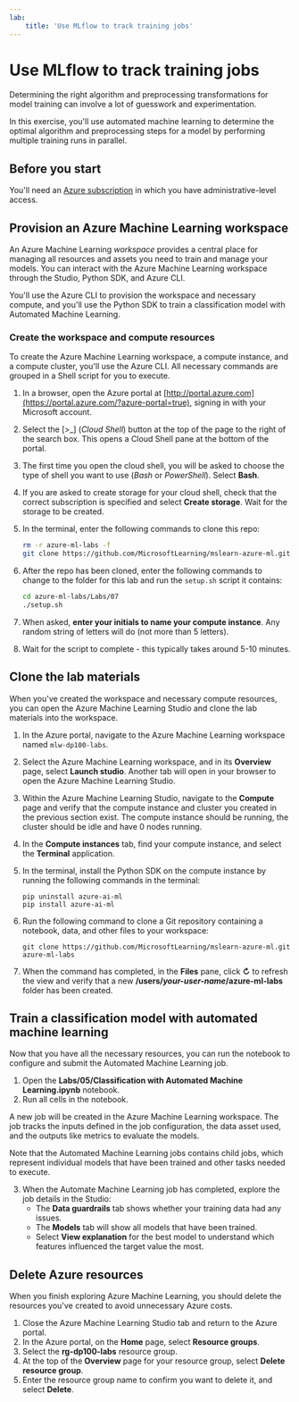 ```yaml
---
lab:
    title: 'Use MLflow to track training jobs'
---
```


# Use MLflow to track training jobs

Determining the right algorithm and preprocessing transformations for model training can involve a lot of guesswork and experimentation.

In this exercise, you'll use automated machine learning to determine the optimal algorithm and preprocessing steps for a model by performing multiple training runs in parallel.

## Before you start

You'll need an [Azure subscription](https://azure.microsoft.com/free) in which you have administrative-level access.

## Provision an Azure Machine Learning workspace

An Azure Machine Learning *workspace* provides a central place for managing all resources and assets you need to train and manage your models. You can interact with the Azure Machine Learning workspace through the Studio, Python SDK, and Azure CLI. 

You'll use the Azure CLI to provision the workspace and necessary compute, and you'll use the Python SDK to train a classification model with Automated Machine Learning.

### Create the workspace and compute resources

To create the Azure Machine Learning workspace, a compute instance, and a compute cluster, you'll use the Azure CLI. All necessary commands are grouped in a Shell script for you to execute.
1. In a browser, open the Azure portal at [http://portal.azure.com](https://portal.azure.com/?azure-portal=true), signing in with your Microsoft account.
1. Select the [>_] (*Cloud Shell*) button at the top of the page to the right of the search box. This opens a Cloud Shell pane at the bottom of the portal.
1. The first time you open the cloud shell, you will be asked to choose the type of shell you want to use (*Bash* or *PowerShell*). Select **Bash**.
1. If you are asked to create storage for your cloud shell, check that the correct subscription is specified and select **Create storage**. Wait for the storage to be created.
1. In the terminal, enter the following commands to clone this repo:

    ```bash
    rm -r azure-ml-labs -f
    git clone https://github.com/MicrosoftLearning/mslearn-azure-ml.git azure-ml-labs
    ```

1. After the repo has been cloned, enter the following commands to change to the folder for this lab and run the `setup.sh` script it contains:
    
    ```bash
    cd azure-ml-labs/Labs/07
    ./setup.sh
    ```

1. When asked, **enter your initials to name your compute instance**. Any random string of letters will do (not more than 5 letters).
1. Wait for the script to complete - this typically takes around 5-10 minutes. 

## Clone the lab materials

When you've created the workspace and necessary compute resources, you can open the Azure Machine Learning Studio and clone the lab materials into the workspace. 

1. In the Azure portal, navigate to the Azure Machine Learning workspace named `mlw-dp100-labs`.
1. Select the Azure Machine Learning workspace, and in its **Overview** page, select **Launch studio**. Another tab will open in your browser to open the Azure Machine Learning Studio.
1. Within the Azure Machine Learning Studio, navigate to the **Compute** page and verify that the compute instance and cluster you created in the previous section exist. The compute instance should be running, the cluster should be idle and have 0 nodes running.
1. In the **Compute instances** tab, find your compute instance, and select the **Terminal** application.
1. In the terminal, install the Python SDK on the compute instance by running the following commands in the terminal:
    
    ```
    pip uninstall azure-ai-ml
    pip install azure-ai-ml
    ```

1. Run the following command to clone a Git repository containing a notebook, data, and other files to your workspace:
    
    ```
    git clone https://github.com/MicrosoftLearning/mslearn-azure-ml.git azure-ml-labs
    ```
 
1. When the command has completed, in the **Files** pane, click **&#8635;** to refresh the view and verify that a new **/users/*your-user-name*/azure-ml-labs** folder has been created. 

## Train a classification model with automated machine learning

Now that you have all the necessary resources, you can run the notebook to configure and submit the Automated Machine Learning job.

1. Open the **Labs/05/Classification with Automated Machine Learning.ipynb** notebook.
1. Run all cells in the notebook. 

A new job will be created in the Azure Machine Learning workspace. The job tracks the inputs defined in the job configuration, the data asset used, and the outputs like metrics to evaluate the models.

Note that the Automated Machine Learning jobs contains child jobs, which represent individual models that have been trained and other tasks needed to execute. 

3. When the Automate Machine Learning job has completed, explore the job details in the Studio:
    - The **Data guardrails** tab shows whether your training data had any issues.
    - The **Models** tab will show all models that have been trained.
    - Select **View explanation** for the best model to understand which features influenced the target value the most.

## Delete Azure resources

When you finish exploring Azure Machine Learning, you should delete the resources you've created to avoid unnecessary Azure costs.

1. Close the Azure Machine Learning Studio tab and return to the Azure portal.
1. In the Azure portal, on the **Home** page, select **Resource groups**.
1. Select the **rg-dp100-labs** resource group.
1. At the top of the **Overview** page for your resource group, select **Delete resource group**. 
1. Enter the resource group name to confirm you want to delete it, and select **Delete**.
